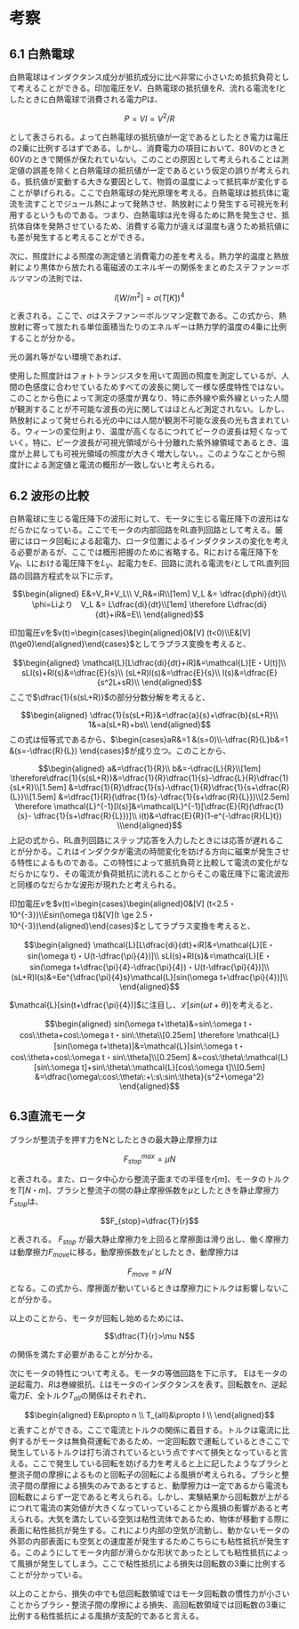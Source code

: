 # 考察
## 6.1 白熱電球
白熱電球はインダクタンス成分が抵抗成分に比べ非常に小さいため抵抗負荷として考えることができる。印加電圧を$V$、白熱電球の抵抗値を$R$、流れる電流を$I$としたときに白熱電球で消費される電力$P$は、

$$P=VI=V^2/R$$

として表さられる。よって白熱電球の抵抗値が一定であるとしたとき電力は電圧の2乗に比例するはずである。しかし、消費電力の項目において、$80V$のときと$60V$のときで関係が保たれていない。このことの原因として考えられることは測定値の誤差を除くと白熱電球の抵抗値が一定であるという仮定の誤りが考えられる。抵抗値が変動する大きな要因として、物質の温度によって抵抗率が変化することが挙げられる。ここで白熱電球の発光原理を考える。白熱電球は抵抗体に電流を流すことでジュール熱によって発熱させ、熱放射により発生する可視光を利用するというものである。つまり、白熱電球は光を得るために熱を発生させ、抵抗体自体を発熱させているため、消費する電力が違えば温度も違うため抵抗値にも差が発生すると考えることができる。

次に、照度計による照度の測定値と消費電力の差を考える。熱力学的温度と熱放射により黒体から放たれる電磁波のエネルギーの関係をまとめたステファン＝ボルツマンの法則では、

$$I[W/m^2]=σ(T[K])^4$$

と表される。ここで、$σ$はステファン＝ボルツマン定数である。この式から、熱放射に寄って放たれる単位面積当たりのエネルギーは熱力学的温度の4乗に比例することが分かる。

光の漏れ等がない環境であれば、

使用した照度計はフォトトランジスタを用いて周囲の照度を測定しているが、人間の色感度に合わせているためすべての波長に関して一様な感度特性ではない。このことから色によって測定の感度が異なり、特に赤外線や紫外線といった人間が観測することが不可能な波長の光に関してはほとんど測定されない。しかし、熱放射によって発せられる光の中には人間が観測不可能な波長の光も含まれている。ウィーンの変位則より、温度が高くなるにつれてピークの波長は短くなっていく。特に、ピーク波長が可視光領域がら十分離れた紫外線領域であるとき、温度が上昇しても可視光領域の照度が大きく増大しない。。このようなことから照度計による測定値と電流の概形が一致しないと考えられる。

## 6.2 波形の比較
白熱電球に生じる電圧降下の波形に対して、モータに生じる電圧降下の波形はなだらかになっている。ここでモータの内部回路をRL直列回路として考える。厳密にはロータ回転による起電力、ロータ位置によるインダクタンスの変化を考える必要があるが、ここでは概形把握のために省略する。Rにおける電圧降下を$V_R$、Lにおける電圧降下を$L_V$、起電力を$E$、回路に流れる電流を$i$としてRL直列回路の回路方程式を以下に示す。

$$\begin{aligned}
E&=V_R+V_L\\
V_R&=iR\\[1em]
V_L &= \dfrac{d\phi}{dt}\\
\phi=Liより　V_L &= L\dfrac{di}{dt}\\[1em]
\therefore L\dfrac{di}{dt}+iR&=E\\
\end{aligned}$$

印加電圧$v$を$v(t)=\begin{cases}\begin{aligned}0&[V] (t<0)\\E&[V](t\ge0)\end{aligned}\end{cases}$としてラプラス変換を考えると、

$$\begin{aligned}
\mathcal{L}[L\dfrac{di}{dt}+iR]&=\mathcal{L}[E・U(t)]\\
sLI(s)+RI(s)&=\dfrac{E}{s}\\
(sL+R)I(s)&=\dfrac{E}{s}\\
I(s)&=\dfrac{E}{s^2L+sR}\\
\end{aligned}$$
ここで$\dfrac{1}{s(sL+R)}$の部分分数分解を考えると、

$$\begin{aligned}
\dfrac{1}{s(sL+R)}&=\dfrac{a}{s}+\dfrac{b}{sL+R}\\
1&=a(sL+R)+bs\\
\end{aligned}$$
この式は恒等式であるから、$\begin{cases}aR&=1 &(s=0)\\-\dfrac{R}{L}b&=1 &(s=-\dfrac{R}{L}) \end{cases}$が成り立つ。このことから、

$$\begin{aligned}
a&=\dfrac{1}{R}\\
b&=-\dfrac{L}{R}\\[1em]
\therefore\dfrac{1}{s(sL+R)}&=\dfrac{1}{R}\dfrac{1}{s}-\dfrac{L}{R}\dfrac{1}{sL+R}\\[1.5em]
&=\dfrac{1}{R}\dfrac{1}{s}-\dfrac{1}{R}\dfrac{1}{s+\dfrac{R}{L}}\\[1.5em]
&=\dfrac{1}{R}(\dfrac{1}{s}-\dfrac{1}{s+\dfrac{R}{L}})\\[2.5em]
\therefore \mathcal{L}^{-1}[I(s)]&=\mathcal{L}^{-1}[\dfrac{E}{R}(\dfrac{1}{s}-
\dfrac{1}{s+\dfrac{R}{L}})]\\
i(t)&=\dfrac{E}{R}(1-e^{-\dfrac{R}{L}t})
\\\end{aligned}$$
上記の式から、RL直列回路にステップ応答を入力したときには応答が遅れることが分かる。これはインダクタが電流の時間変化を妨げる方向に磁束が発生させる特性によるものである。この特性によって抵抗負荷と比較して電流の変化がなだらかになり、その電流が負荷抵抗に流れることからそこの電圧降下に電流波形と同様のなだらかな波形が現れたと考えられる。

印加電圧$v$を$v(t)=\begin{cases}\begin{aligned}0&[V] (t<2.5・10^{-3})\\Esin(\omega t)&[V](t \ge 2.5・10^{-3})\end{aligned}\end{cases}$としてラプラス変換を考えると、

$$\begin{aligned}
\mathcal{L}[L\dfrac{di}{dt}+iR]&=\mathcal{L}[E・sin(\omega t)・U(t-\dfrac{\pi}{4})]\\
sLI(s)+RI(s)&=\mathcal{L}[E・sin(\omega t+\dfrac{\pi}{4}-\dfrac{\pi}{4})・U(t-\dfrac{\pi}{4})]\\
(sL+R)I(s)&=Ee^{\dfrac{\pi}{4}s}\mathcal{L}[sin(\omega t+\dfrac{\pi}{4})]\\
\end{aligned}$$

$\mathcal{L}[sin(t+\dfrac{\pi}{4})]$に注目し、$\mathcal{L}[sin(\omega t+\theta)]$を考えると、

$$\begin{aligned}
sin(\omega t+\theta)&=sin\:\omega t・cos\:\theta+cos\:\omega t・sin\:\theta\\[0.25em]
\therefore \mathcal{L}[sin(\omega t+\theta)]&=\mathcal{L}[sin\:\omega t・cos\:\theta+cos\:\omega t・sin\:\theta]\\[0.25em]
&=cos\:\theta\:\mathcal{L}[sin\:\omega t]+sin\:\theta\:\mathcal{L}[cos\:\omega t]\\[0.5em]
&=\dfrac{\omega\:cos\:\theta\:+\:s\:sin\:\theta}{s^2+\omega^2}
\end{aligned}$$


## 6.3直流モータ
ブラシが整流子を押す力をNとしたときの最大静止摩擦力は

$$F_{stop}^{max}=\mu N$$

と表される。また、ロータ中心から整流子面までの半径を$r[m]$、モータのトルクを$T[N・m]$、ブラシと整流子の間の静止摩擦係数を$\mu$としたときを静止摩擦力$F_{stop}$は、

$$F_{stop}=\dfrac{T}{r}$$

と表される。 $F_{stop}$ が最大静止摩擦力を上回ると摩擦面は滑り出し、働く摩擦力は動摩擦力$F_{move}$に移る。動摩擦係数を$\mu'$としたとき、動摩擦力は

$$F_{move}=\mu'N$$
となる。この式から、摩擦面が動いているときは摩擦力にトルクは影響しないことが分かる。

以上のことから、モータが回転し始めるためには、

$$\dfrac{T}{r}>\mu N$$

の関係を満たす必要があることが分かる。

次にモータの特性について考える。モータの等価回路を下に示す。
Eはモータの逆起電力、$R$は巻線抵抗、$L$はモータのインダクタンスを表す。回転数を$n$、逆起電力$E$、全トルク$T_{all}$の関係はそれぞれ、

$$\begin{aligned}
E&\propto n \\
T_{all}&\propto I \\
\end{aligned}$$
と表すことができる。ここで電流とトルクの関係に着目する。トルクは電流に比例するがモータは無負荷運転であるため、一定回転数で運転しているときここで発生しているトルクは打ち消されているという点ですべて損失となっていると言える。ここで発生している回転を妨げる力を考えると上に記したようなブラシと整流子間の摩擦によるものと回転子の回転による風損が考えられる。ブラシと整流子間の摩擦による損失のみであるとすると、動摩擦力は一定であるから電流も回転数によらず一定であると考えられる。しかし、実験結果から回転数が上がるにつれて電流の実効値が大きくなっていっていることから風損の影響があると考えられる。大気を満たしている空気は粘性流体であるため、物体が移動する際に表面に粘性抵抗が発生する。これにより内部の空気が流動し、動かないモータの外郭の内部表面にも空気との速度差が発生するためこちらにも粘性抵抗が発生する。このようにしてモータ内部が滑らかな形状であったとしても粘性抵抗によって風損が発生してしまう。ここで粘性抵抗による損失は回転数の3乗に比例することが分かっている。

以上のことから、損失の中でも低回転数領域ではモータ回転数の慣性力が小さいことからブラシ・整流子間の摩擦による損失、高回転数領域では回転数の3乗に比例する粘性抵抗による風損が支配的であると言える。